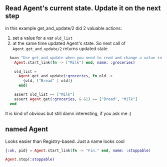 ## Read Agent's current state. Update it on the next step

in this example get_and_update/2 did 2 valuable actions:
1) set a value for a var `old_list`
2) at the same time updated Agent's state. So next call of `Agent.get_and_update/2` returns updated state 

```elixir
  koan "Use get_and_update when you need to read and change a value in one go" do
    Agent.start_link(fn -> ["Milk"] end, name: :groceries)

    old_list =
      Agent.get_and_update(:groceries, fn old ->
        {old, ["Bread" | old]}
      end)

    assert old_list == ["Milk"]
    assert Agent.get(:groceries, & &1) == ["Bread", "Milk"]
  end
```


It is kind of obvious but still damn interesting, if you ask me :)

## named Agent

Looks easier than Registry-based. Just a name looks cool
```elixir
{:ok, pid} = Agent.start_link(fn -> "Fin." end, name: :stoppable)

Agent.stop(:stoppable)
```

